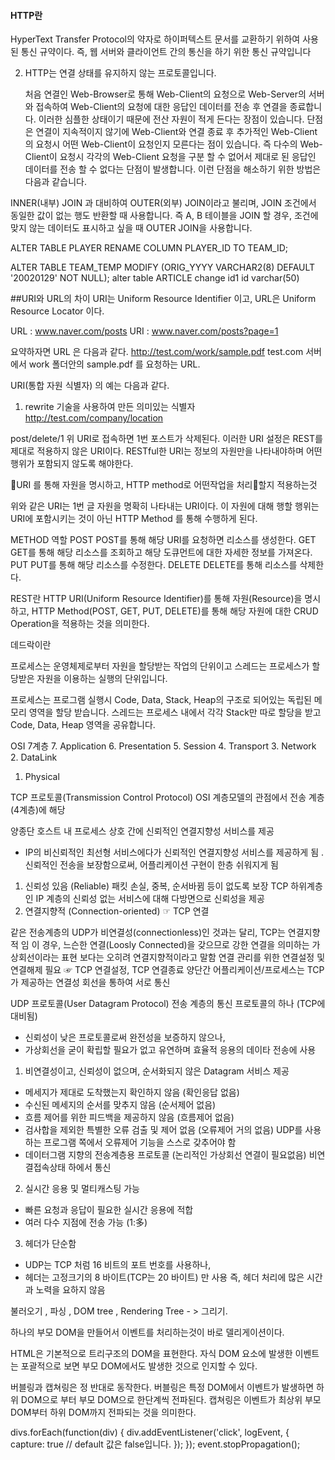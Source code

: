 #### HTTP란
HyperText Transfer Protocol의 약자로 하이퍼텍스트 문서를 교환하기 위하여 사용된 통신 규약이다. 즉, 웹 서버와 클라이언트 간의 통신을 하기 위한 통신 규약입니다

2. HTTP는 연결 상태를 유지하지 않는 프로토콜입니다.

   처음 연결인 Web-Browser로 통해 Web-Client의 요청으로 Web-Server의 서버와 접속하여
   Web-Client의 요청에 대한 응답인 데이터를 전송 후 연결을 종료합니다.
   이러한 심플한 상태이기 때문에 전산 자원이 적게 든다는 장점이 있습니다.
   단점은 연결이 지속적이지 않기에 Web-Client와 연결 종료 후
   추가적인  Web-Client의 요청시 어떤 Web-Client이 요청인지 모른다는 점이 있습니다.
   즉 다수의 Web-Client이 요청시 각각의 Web-Client 요청을 구분 할 수 없어서 
   제대로 된 응답인 데이터를 전송 할 수 없다는 단점이 발생합니다.
   이런 단점을 해소하기 위한 방법은 다음과 같습니다.

INNER(내부) JOIN 과 대비하여 OUTER(외부) JOIN이라고 불리며, JOIN 조건에서 동일한 값이 없는 행도 반환할 때 사용합니다.
즉 A, B 테이블을 JOIN 할 경우, 조건에 맞지 않는 데이터도 표시하고 싶을 때 OUTER JOIN을 사용합니다.

ALTER TABLE PLAYER
RENAME COLUMN PLAYER_ID TO TEAM_ID;

ALTER TABLE TEAM_TEMP
MODIFY (ORIG_YYYY VARCHAR2(8) DEFAULT '20020129' NOT NULL);
alter table ARTICLE change id1 id varchar(50)



##URI와 URL의 차이
URI는 Uniform Resource Identifier 이고,
URL은 Uniform Resource Locator 이다.

URL : www.naver.com/posts
URI : www.naver.com/posts?page=1

요약하자면 URL 은 다음과 같다.
http://test.com/work/sample.pdf
test.com 서버에서 work 폴더안의 sample.pdf 를 요청하는 URL.

URI(통합 자원 식별자) 의 예는 다음과 같다.
1) rewrite 기술을 사용하여 만든 의미있는 식별자
http://test.com/company/location

post/delete/1
위 URI로 접속하면 1번 포스트가 삭제된다. 이러한 URI 설정은 REST를 제대로 적용하지 않은 URI이다.
RESTful한 URI는 정보의 자원만을 나타내야하며 어떤 행위가 포함되지 않도록 해야한다.

URI 를 통해 자원을 명시하고, HTTP method로 어떤작업을 처리할지 적용하는것

위와 같은 URI는 1번 글 자원을 명확히 나타내는 URI이다. 이 자원에 대해 행할 행위는 URI에 포함시키는 것이 아닌 HTTP Method 를 통해 수행하게 된다.

METHOD	역할
POST	POST를 통해 해당 URI를 요청하면 리소스를 생성한다.
GET	GET를 통해 해당 리소스를 조회하고 해당 도큐먼트에 대한 자세한 정보를 가져온다.
PUT	PUT를 통해 해당 리소스를 수정한다.
DELETE	DELETE를 통해 리소스를 삭제한다.

REST란
HTTP URI(Uniform Resource Identifier)를 통해 자원(Resource)을 명시하고, HTTP Method(POST, GET, PUT, DELETE)를 통해 해당 자원에 대한 CRUD Operation을 적용하는 것을 의미한다.

데드락이란

프로세스는 운영체제로부터 자원을 할당받는 작업의 단위이고 스레드는 프로세스가 할당받은 자원을 이용하는 실행의 단위입니다.

프로세스는 프로그램 실행시 Code, Data, Stack, Heap의 구조로 되어있는 독립된 메모리 영역을 할당 받습니다.
스레드는 프로세스 내에서 각각 Stack만 따로 할당을 받고 Code, Data, Heap 영역을 공유합니다.

OSI 7계층
7. Application
6. Presentation
5. Session
4. Transport
3. Network
2. DataLink
1. Physical

TCP 프로토콜(Transmission Control Protocol)
OSI 계층모델의 관점에서 전송 계층(4계층)에 해당

양종단 호스트 내 프로세스 상호 간에 신뢰적인 연결지향성 서비스를 제공
- IP의 비신뢰적인 최선형 서비스에다가 신뢰적인 연결지향성 서비스를 제공하게 됨
. 신뢰적인 전송을 보장함으로써, 어플리케이션 구현이 한층 쉬워지게 됨
1. 신뢰성 있음 (Reliable)
패킷 손실, 중복, 순서바뀜 등이 없도록 보장
TCP 하위계층인 IP 계층의 신뢰성 없는 서비스에 대해 다방면으로 신뢰성을 제공
2. 연결지향적 (Connection-oriented)                                        ☞ TCP 연결

같은 전송계층의 UDP가 비연결성(connectionless)인 것과는 달리, TCP는 연결지향적 임
이 경우, 느슨한 연결(Loosly Connected)을 갖으므로 강한 연결을 의미하는 
가상회선이라는 표현 보다는 오히려 연결지향적이라고 말함
연결 관리를 위한 연결설정 및 연결해제 필요          ☞ TCP 연결설정, TCP 연결종료
양단간 어플리케이션/프로세스는 TCP가 제공하는 연결성 회선을 통하여 서로 통신

UDP 프로토콜(User Datagram Protocol)
전송 계층의 통신 프로토콜의 하나 (TCP에 대비됨)
- 신뢰성이 낮은 프로토콜로써 완전성을 보증하지 않으나,  
- 가상회선을 굳이 확립할 필요가 없고 유연하며 효율적 응용의 데이타 전송에 사용

1. 비연결성이고, 신뢰성이 없으며, 순서화되지 않은 Datagram 서비스 제공 
- 메세지가 제대로 도착했는지 확인하지 않음 (확인응답 없음)
- 수신된 메세지의 순서를 맞추지 않음 (순서제어 없음) 
- 흐름 제어를 위한 피드백을 제공하지 않음 (흐름제어 없음)
- 검사합을 제외한 특별한 오류 검출 및 제어 없음 (오류제어 거의 없음)
UDP를 사용하는 프로그램 쪽에서 오류제어 기능을 스스로 갖추어야 함
- 데이터그램 지향의 전송계층용 프로토콜 (논리적인 가상회선 연결이 필요없음)
비연결접속상태 하에서 통신 

2. 실시간 응용 및 멀티캐스팅 가능
- 빠른 요청과 응답이 필요한 실시간 응용에 적합
- 여러 다수 지점에 전송 가능 (1:多)
3. 헤더가 단순함
- UDP는 TCP 처럼 16 비트의 포트 번호를 사용하나,
- 헤더는 고정크기의 8 바이트(TCP는 20 바이트) 만 사용
즉, 헤더 처리에 많은 시간과 노력을 요하지 않음


불러오기 , 파싱 , DOM tree , Rendering Tree - > 그리기.

하나의 부모 DOM을 만들어서 이벤트를 처리하는것이 바로 델리게이션이다.

HTML은 기본적으로 트리구조의 DOM을 표현한다.
자식 DOM 요소에 발생한 이벤트는 포괄적으로 보면 부모 DOM에서도 발생한 것으로 인지할 수 있다.

버블링과 캡쳐링은 정 반대로 동작한다.
버블링은 특정 DOM에서 이벤트가 발생하면 하위 DOM으로 부터 부모 DOM으로 한단계씩 전파된다.
캡쳐링은 이벤트가 최상위 부모 DOM부터 하위 DOM까지 전파되는 것을 의미한다.

divs.forEach(function(div) {
	div.addEventListener('click', logEvent, {
		capture: true // default 값은 false입니다.
	});
});
event.stopPropagation();
